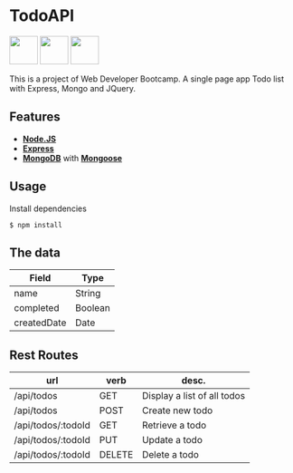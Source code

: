 # TodoAPI

<img src="https://coligo.io/images/express.svg" height="50"> 
<img src="https://upload.wikimedia.org/wikipedia/en/thumb/4/45/MongoDB-Logo.svg/527px-MongoDB-Logo.svg.png" height="50">
<img src="https://upload.wikimedia.org/wikipedia/en/thumb/9/9e/JQuery_logo.svg/1280px-JQuery_logo.svg.png" height="50">

This is a project of Web Developer Bootcamp.
A single page app Todo list with Express, Mongo and JQuery.

## Features

*  **[Node.JS](https://nodejs.org)**
*  **[Express](https://github.com/expressjs/express)**
*  **[MongoDB](https://www.mongodb.com/)** with **[Mongoose](https://github.com/Automattic/mongoose)**

## Usage

Install dependencies

```
$ npm install
```

## The data

|Field 		  |Type     |
|-------------|-------- |			
| name 		  | String  |
| completed	  | Boolean |
| createdDate |	Date    |


## Rest Routes

|url 				         |verb     |desc.                        |
|--------------------|---------|-----------------------------| 
| /api/todos      	 |	GET    | Display a list of all todos |
| /api/todos  		   |	POST   | Create new todo             |
| /api/todos/:todoId |	GET    | Retrieve a todo             |
| /api/todos/:todoId |  PUT    | Update a todo               |
| /api/todos/:todoId |	DELETE | Delete a todo               |

